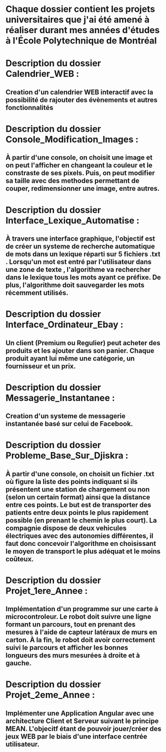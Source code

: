 # Chaque dossier contient les projets universitaires que j'ai été amené à réaliser durant mes années d'études à l'École Polytechnique de Montréal

# Description du dossier Calendrier_WEB : 

## Creation d'un calendrier WEB interactif avec la possibilité de rajouter des évènements et autres fonctionnalités


# Description du dossier Console_Modification_Images : 

## À partir d'une console, on choisit une image et on peut l'afficher en changeant la couleur et le constraste de ses pixels. Puis, on peut modifier sa taille avec des methodes permettant de couper, redimensionner une image, entre autres.


# Description du dossier Interface_Lexique_Automatise :

## À travers une interface graphique, l'objectif est de créer un systeme de recherche automatique de mots dans un lexique réparti sur 5 fichiers .txt . Lorsqu'un mot est entré par l'utilisateur dans une zone de texte , l'algorithme va rechercher dans le lexique tous les mots ayant ce préfixe. De plus, l'algorithme doit sauvegarder les mots récemment utilisés. 


# Description du dossier Interface_Ordinateur_Ebay : 

## Un client (Premium ou Regulier) peut acheter des produits et les ajouter dans son panier. Chaque produit ayant lui même une catégorie, un fournisseur et un prix.


# Description du dossier Messagerie_Instantanee : 

## Creation d'un systeme de messagerie instantanée basé sur celui de Facebook.


# Description du dossier Probleme_Base_Sur_Djiskra : 

## À partir d'une console, on choisit un fichier .txt où figure la liste des points indiquant si ils présentent une station de chargement ou non (selon un certain format) ainsi que la distance entre ces points. Le but est de transporter des patients entre deux points le plus rapidement possible (en prenant le chemin le plus court). La compagnie dispose de deux vehicules électriques avec des autonomies différentes, il faut donc concevoir l'algorithme en choisissant le moyen de transport le plus adéquat et le moins coûteux.


# Description du dossier Projet_1ere_Annee : 

## Implémentation d'un programme sur une carte à microcontroleur. Le robot doit suivre une ligne formant un parcours, tout en prenant des mesures à l'aide de capteur latéraux de murs en carton. À la fin, le robot doit avoir correctement suivi le parcours et afficher les bonnes longueurs des murs mesurées à droite et à gauche.


# Description du dossier Projet_2eme_Annee : 
## Implémenter une Application Angular avec une architecture Client et Serveur suivant le principe MEAN. L'objecitf étant de pouvoir jouer/créer des jeux WEB par le biais d'une interface centrée utilisateur.

